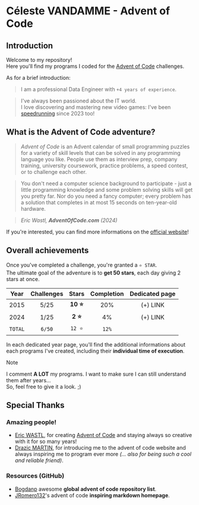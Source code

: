 
# Céleste VANDAMME - Advent of Code


## Introduction
Welcome to my repository!\
Here you'll find my programs I coded for the [Advent of Code](https://adventofcode.com/) challenges.

As for a brief introduction:

> I am a professional Data Engineer with `+4 years of experience`.

> I've always been passioned about the IT world. \
> I love discovering and mastering new video games: I've been [speedrunning](https://www.speedrun.com/fr-FR/users/Slaker) since 2023 too!


## What is the Advent of Code adventure?
> _Advent of Code_  is an Advent calendar of small programming puzzles for a variety of skill levels that can be solved in any programming language you like. People use them as interview prep, company training, university coursework, practice problems, a speed contest, or to challenge each other.

> You don't need a computer science background to participate - just a little programming knowledge and some problem solving skills will get you pretty far. Nor do you need a fancy computer; every problem has a solution that completes in at most 15 seconds on ten-year-old hardware.

> *Eric Wastl, **AdventOfCode.com** (2024)*

If you're interested, you can find more informations on the [official website](https://adventofcode.com/about)!


## Overall achievements
Once you've completed a challenge, you're granted a `⭐ STAR`. \
The ultimate goal of the adventure is to **get 50 stars**, each day giving 2 stars at once.

|  Year | Challenges | Stars | Completion | Dedicated page |
|:-----:|:----------:|:-----:|:----------:|:----------------------------:|
| 2015  | 5/25 | **10 ⭐** | 20% | (+) LINK |
| 2024  | 1/25 | **2 ⭐** | 4% | (+) LINK |
| `TOTAL` | `6/50` | `12 ⭐` | `12%` |  |

In each dedicated year page, you'll find the additional informations about each programs I've created, including their **individual time of execution**.

> [!NOTE]
> I comment **A LOT** my programs. I want to make sure I can still understand them after years...\
>  So, feel free to give it a look. ;)


## Special Thanks


### Amazing people!
- [Eric WASTL](https://was.tl/), for creating [Advent of Code](https://adventofcode.com/) and staying always so creative with it for so many years!
- [Drazic MARTIN](https://github.com/drazicmartin), for introducing me to the advent of code website and always inspiring me to program ever more *(... also for being such a cool and reliable friend)*.


### Resources (GitHub)
- [Bogdanp](https://github.com/Bogdanp/awesome-advent-of-code) awesome **global advent of code repository list**.
- [JRomero132](https://github.com/jromero132/advent-of-code)'s advent of code **inspiring markdown homepage**.
